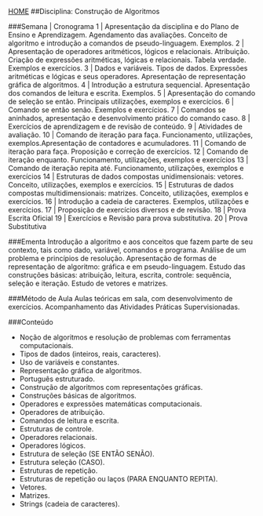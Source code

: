 [HOME](https://github.com/lucastafarelbs/Ensino-Superior-de-Informatica-GRATUITO) 
##Disciplina: Construção de Algoritmos

###Semana | Cronograma
1	| Apresentação da disciplina e do Plano de Ensino e Aprendizagem. Agendamento das avaliações. Conceito de algoritmo e introdução a comandos de pseudo-linguagem. Exemplos.
2	| Apresentação de operadores aritméticos, lógicos e relacionais. Atribuição. Criação de expressões aritméticas, lógicas e relacionais. Tabela verdade. Exemplos e exercícios.
3	| Dados e variáveis. Tipos de dados. Expressões aritméticas e lógicas e seus operadores. Apresentação de representação gráfica de algoritmos.
4	| Introdução a estrutura sequencial. Apresentação dos comandos de leitura e escrita. Exemplos.
5	| Apresentação do comando de seleção se então. Principais utilizações, exemplos e exercícios.
6	| Comando se então senão. Exemplos e exercícios.
7	| Comandos se aninhados, apresentação e desenvolvimento prático do comando caso.
8	| Exercícios de aprendizagem e de revisão de conteúdo.
9	| Atividades de avaliação.
10	| Comando de iteração para faça. Funcionamento, utilizações, exemplos.Apresentação de contadores e acumuladores.
11	| Comando de iteração para faça. Proposição e correção de exercícios.
12	| Comando de iteração enquanto. Funcionamento, utilizações, exemplos e exercícios
13	| Comando de iteração repita até. Funcionamento, utilizações, exemplos e exercícios
14	| Estruturas de dados compostas unidimensionais: vetores. Conceito, utilizações, exemplos e exercícios.
15	| Estruturas de dados compostas multidimensionais: matrizes. Conceito, utilizações, exemplos e exercícios.
16	| Introdução a cadeia de caracteres. Exemplos, utilizações e exercícios.
17	| Proposição de exercícios diversos e de revisão.
18	| Prova Escrita Oficial
19	| Exercícios e Revisão para prova substitutiva.
20	| Prova Substitutiva

###Ementa
Introdução a algoritmo e aos conceitos que fazem parte de seu contexto, tais como dado, variável, comandos e programa. Análise de um problema e princípios de resolução. Apresentação de formas de representação de algoritmo: gráfica e em pseudo-linguagem. Estudo das construções básicas: atribuição, leitura, escrita, controle: sequência, seleção e iteração. Estudo de vetores e matrizes.

###Método de Aula
Aulas teóricas em sala, com desenvolvimento de exercícios. Acompanhamento das Atividades Práticas Supervisionadas.

###Conteúdo
- Noção de algoritmos e resolução de problemas com ferramentas computacionais.
- Tipos de dados (inteiros, reais, caracteres).
- Uso de variáveis e constantes.
- Representação gráfica de algoritmos.
- Português estruturado.
- Construção de algoritmos com representações gráficas.
- Construções básicas de algoritmos.
- Operadores e expressões matemáticas computacionais.
- Operadores de atribuição.
- Comandos de leitura e escrita.
- Estruturas de controle.
- Operadores relacionais.
- Operadores lógicos.
- Estrutura de seleção (SE ENTÃO SENÃO).
- Estrutura seleção (CASO).
- Estruturas de repetição.
- Estruturas de repetição ou laços (PARA ENQUANTO REPITA).
- Vetores.
- Matrizes.
- Strings (cadeia de caracteres).